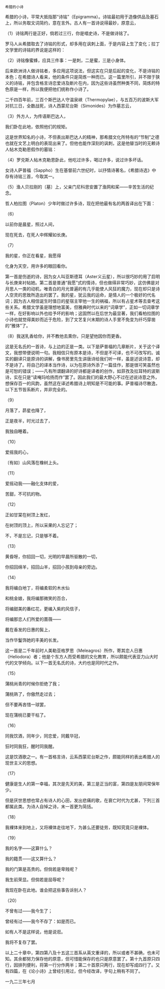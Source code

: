     希腊的小诗 

   希腊的小诗，平常大抵指那“诗铭”（Epigramma）。诗铭最初用于造像供品及墓石上，所以务取文词简约，意在言外。古人有一首诗说得最妙，原意云，

   （1）诗铭两行是正好，倘若过三行，你是唱史诗，不是做诗铭了。

   罗马人从希腊取去了诗铭的形式，却多用在讽刺上面，于是内容上生了变化；拉丁文学里的诗铭的界说是这样的：

   （2）诗铭像蜜蜂，应具三件事：一是刺，二是蜜，三是小身体。

   后来欧洲诗人做诗铭者，多应用这项说法，但这实在只是后起的变化，不是诗铭的本色；在希腊诗人看来，他的条件只是简炼一种而已。这一篇里所引，并不限于狭义的诗铭，并包含格言诗恋爱诗及断片在内，因为这些诗虽然种类不同，简炼的特色原是一样，所以我便把他们统称作小诗了。

   二千四百年前，三百个斯巴达人守温泉峡（Thermopylae），与五百万的波斯大军对抗三日，全数战死，诗人西蒙尼台斯（Simonides）为作墓志云，

   （3）外方人，为传语斯巴达人，

   我们卧在此地，依照他们的规矩。

   这是世界知名的小诗，不但表出斯巴达人的精神，那希腊文化所特有的“节制”之德也就在文艺上明白的表现出来了。但他也能作深刻的讽刺，这是他替当时的无赖诗人帖木克勒恩假作的墓铭：

   （4）罗兑斯人帖木克勒恩卧此，他吃过许多，喝过许多，说过许多坏话。

   女诗人萨普福（Sappho）生在基督前六世纪时，以抒情诗著名，《希腊诗选》中存有诗铭三首，今取其一。

   （5）渔人贝拉刚的〔墓〕上，父亲门尼科思安置了渔网和桨——辛苦生活的纪念。

   哲人柏拉图（Platon）少年时做过许多诗，现在把他最有名的两首译出在下面：

   （6）

   以前你是晨星，照过人间，

   现在死去，在死人中辉耀如长庚。

   （7）

   我的星，你正在看星，我愿得

   化身为天空，用许多的眼回看你。

   第一首是伤逝的诗，因为女人叫亚斯德耳（Aster义云星），所以很巧妙的用了启明与长庚来衬帖她。第二首是普通“我愿”式的情诗，但也做得非常巧妙，这仿佛是对月思人一类的动机，唯青白的月光普遍的有几乎能使人风狂的魔力，现在却只是诗人空灵的思致所造出的罢了。我的星，犹云我的运命，是情人的一个极好的代名词；因为古人相信诞生时值日的星宿主宰他一生的祸福，所以有占星术等去查考这些关系。希腊文学虽是理想地富美，但雅典时代以来的“词章学”，正如一切词章学一样，在好影响以外也给予坏的影响；这固然以在后世为最显著，我们看柏拉图的小诗也就觉得美妙而近于危险，到了文艺复兴末期的诗人手里不免变为纤巧穿凿的“雅体”了。

   （8）我送乳香给你，并不教他去熏你，只是望他因你而更香。

   这是无名氏的一首诗，与上边的正是一类。以下是萨普福的几章断片，关于这个译文，我想带便说明一句。我相信只有原本是诗，不但是不可译，也不可改写的。诚实的翻译只是原诗的讲解，像书房里先生讲唐诗给我们听一样，虽是述说诗意，却不是诗了。将自己的译本当作诗，以为在原诗外添了一篇佳作，那是很可笑虽然也是可恕的错误；——凡有所谓翻译的好诗都是译者的创作，如菲孜及拉耳特的波斯诗，实在只是“读唵玛哈扬而作”罢了。因此我们的最大野心不过在述说诗意之外，想保存百一的风韵，虽然这在译述希腊诗上明知是不可能的事。萨普福诗尽散逸，以下五节皆系断片，并非完全的。

   （9）

   月落了，昴星也降了，

   正是夜半，时光过去了，

   我独自睡着。

   （10）

   爱摇我的心，

   〔有如〕山风落在橡树上头。

   （11）

   爱摇动我——融化支体的爱，

   苦甜，不可抗的物。

   （12）

   正如甘棠在树顶上发红，

   在树顶的顶上，所以采果的人忘记了；

   不，不是忘记，只是够不着。

   （13）

   黄昏呀，你招回一切，光明的早晨所驱散的一切，

   你招回绵羊，招回山羊，招回小孩到母亲的旁边。

   （14）

   我将编白地丁，将编柔软的木水仙

   和桃金娘，我将编那微笑的百合，

   将编甜美的番红花，更编入紫的风信子，

   将编那恋人们所爱的蔷薇——

   戴在香发的日惠的鬓上，

   当作华鬘饰她的丰美的长发。

   这一首是二千年前时人美勒亚格罗思（Meleagros）所作，寄其恋人日惠（Heliodora）者；他是个东方人而受希腊的文化教育，所以颇能代表亚力山大时代的文学倾向。以下一首无名氏的诗，大约也是同时代之作。

   （15）

   蒲桃尚青的时候你拒绝了我；

   蒲桃熟了，你傲然走过去；

   但不要再吝惜一球罢，

   现在蒲桃已要干枯了。

   （16）

   同我饮酒，同年少，同恋爱，同戴华冠，

   狂时同我狂，醒时同我醒。

   这是饮酒歌之一。有一首格言诗，云系西蒙尼台斯之作，颇能同样的表出希腊人的现世主义的思想。

   （17）

   健康是生人的第一幸福，其次是先天的美，第三是正当的富，第四是友朋间常保年少。

   但是厌世思想也常占有诗人的心田，发出悲痛的歌，在衰亡时代为尤甚，下列三首都属此类。为诗人自悼之诗，末一首更为简括。

   （18）

   我裸体来到地上，又将裸体走往地下，为甚么还要徒劳，既知究竟只是裸体。

   （19）

   我的名字——这算什么？

   我的籍贯——这又算什么？

   我的门第是高贵的。但倘若是卑贱呢？

   我生前荣显。但倘若是屈辱呢？

   我现在卧在此地。谁会把这些事告诉别人？

   （20）

   不曾有过——我今生了；

   曾经有过——我今不存了：如是而已。

   如有人不是这样说，他是说诳。

   我将不复存了罢。

   以上二十章中，第四第八及十五这三首系从英文重译的，所以或者不甚确，也未可知。其余都努力保存他的原意，但可惜能保存的也只是原意罢了。第十九首原只四行，因排列便利，将第一行分作两半；第二十首原只两行，现在却写成四行了。又有四篇，在《论小诗》上曾经引用过，但今经改译，字句上稍有不同了。

   一九二三年七月

